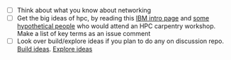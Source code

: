 - [ ] Think about what you know about networking
- [ ] Get the big ideas of hpc, by reading this [IBM intro page](https://www.ibm.com/topics/hpc) and [some hypothetical people](https://carpentries-incubator.github.io/hpc-intro/learner-profiles/index.html) who would attend an HPC carpentry workshop. Make a list of key terms as an issue comment
- [ ] Look over build/explore ideas if you plan to do any on discussion repo. [Build ideas](https://github.com/orgs/compsys-progtools/discussions/categories/build-ideas). [Explore ideas](https://github.com/orgs/compsys-progtools/discussions/categories/explore-ideas)